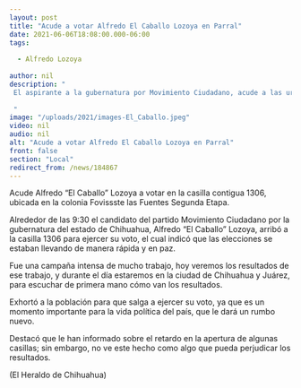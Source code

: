 ```yaml
---
layout: post
title: "Acude a votar Alfredo El Caballo Lozoya en Parral"
date: 2021-06-06T18:08:00.000-06:00
tags:
  
  - Alfredo Lozoya
  
author: nil
description: " El aspirante a la gubernatura por Movimiento Ciudadano, acude a las urnas, arribó a la casilla 1306 en el municipio de Hidalgo del Parral  "
image: "/uploads/2021/images-El_Caballo.jpeg"
video: nil
audio: nil
alt: "Acude a votar Alfredo El Caballo Lozoya en Parral"
front: false
section: "Local"
redirect_from: /news/184867
---
```


Acude Alfredo “El Caballo” Lozoya a votar en la casilla contigua 1306, ubicada en la colonia Fovissste las Fuentes Segunda Etapa. 

Alrededor de las 9:30 el candidato del partido Movimiento Ciudadano por la gubernatura del estado de Chihuahua, Alfredo “El Caballo” Lozoya, arribó a la casilla 1306 para ejercer su voto, el cual indicó que las elecciones se estaban llevando de manera rápida y en paz.

Fue una campaña intensa de mucho trabajo, hoy veremos los resultados de ese trabajo, y durante el día estaremos en la ciudad de Chihuahua y Juárez, para escuchar de primera mano cómo van los resultados. 

Exhortó a la población para que salga a ejercer su voto, ya que es un momento importante para la vida política del país, que le dará un rumbo nuevo.

Destacó que le han informado sobre el retardo en la apertura de algunas casillas; sin embargo, no ve este hecho como algo que pueda perjudicar los resultados.

(El Heraldo de Chihuahua) 